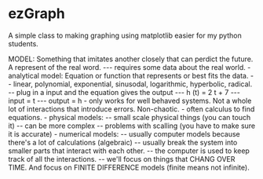 # ezGraph
A simple class to making graphing using matplotlib easier for my python students.


MODEL: Something that imitates another closely that can perdict the future. 
    A represent of the real word. 
         --- requires some data about the real world.
     -  analytical model: Equation or function that represents or best fits the data. 
         -- linear, polynomial, exponential, sinusodal, logarithmic, hyperbolic, radical. 
         -- plug in a input and the equation gives the output
             --- h (t) = 2 t + 7 
             --- input = t 
             --- output = h 
         - only works for well behaved systems. Not a whole lot of interactions that introduce errors. Non-chaotic. 
         - often calculus to find equations. 
     - physical models: 
         -- small scale physical things (you can touch it)
         -- can be more complex 
         -- problems with scalling (you have to make sure it is accurate)
     - numerical models:
         -- usually computer models because there's a lot of calculations (algebraic)
         -- usually break the system into smaller parts that interact with each other. 
         -- the computer is used to keep track of all the interactions. 
         -- we'll focus on things that CHANG OVER TIME. And focus on FINITE DIFFERENCE models (finite means not infinite).
